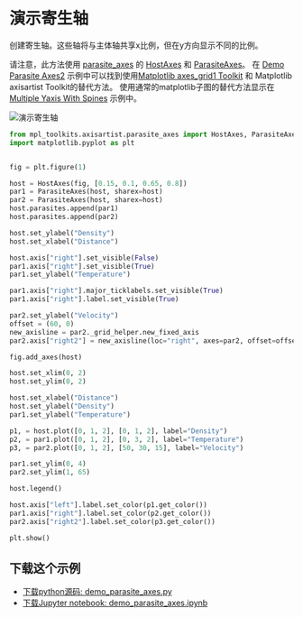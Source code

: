 # 演示寄生轴

创建寄生轴。这些轴将与主体轴共享x比例，但在y方向显示不同的比例。

请注意，此方法使用 [parasite_axes](https://matplotlib.org/api/_as_gen/mpl_toolkits.axes_grid1.parasite_axes.html#module-mpl_toolkits.axes_grid1.parasite_axes) 的 [HostAxes](https://matplotlib.org/api/_as_gen/mpl_toolkits.axes_grid1.parasite_axes.HostAxes.html#mpl_toolkits.axes_grid1.parasite_axes.HostAxes) 和 [ParasiteAxes](https://matplotlib.org/api/_as_gen/mpl_toolkits.axes_grid1.parasite_axes.ParasiteAxes.html#mpl_toolkits.axes_grid1.parasite_axes.ParasiteAxes)。 在 [Demo Parasite Axes2](https://matplotlib.org/api/toolkits/axes_grid1.html#toolkit-axesgrid1-index) 示例中可以找到使用[Matplotlib axes_grid1 Toolkit](https://matplotlib.org/api/toolkits/axisartist.html#toolkit-axisartist-index) 和 Matplotlib axisartist Toolkit的替代方法。 使用通常的matplotlib子图的替代方法显示在 [Multiple Yaxis With Spines](https://matplotlib.org/gallery/ticks_and_spines/multiple_yaxis_with_spines.html) 示例中。

![演示寄生轴](https://matplotlib.org/_images/sphx_glr_demo_parasite_axes_001.png)

```python
from mpl_toolkits.axisartist.parasite_axes import HostAxes, ParasiteAxes
import matplotlib.pyplot as plt


fig = plt.figure(1)

host = HostAxes(fig, [0.15, 0.1, 0.65, 0.8])
par1 = ParasiteAxes(host, sharex=host)
par2 = ParasiteAxes(host, sharex=host)
host.parasites.append(par1)
host.parasites.append(par2)

host.set_ylabel("Density")
host.set_xlabel("Distance")

host.axis["right"].set_visible(False)
par1.axis["right"].set_visible(True)
par1.set_ylabel("Temperature")

par1.axis["right"].major_ticklabels.set_visible(True)
par1.axis["right"].label.set_visible(True)

par2.set_ylabel("Velocity")
offset = (60, 0)
new_axisline = par2._grid_helper.new_fixed_axis
par2.axis["right2"] = new_axisline(loc="right", axes=par2, offset=offset)

fig.add_axes(host)

host.set_xlim(0, 2)
host.set_ylim(0, 2)

host.set_xlabel("Distance")
host.set_ylabel("Density")
par1.set_ylabel("Temperature")

p1, = host.plot([0, 1, 2], [0, 1, 2], label="Density")
p2, = par1.plot([0, 1, 2], [0, 3, 2], label="Temperature")
p3, = par2.plot([0, 1, 2], [50, 30, 15], label="Velocity")

par1.set_ylim(0, 4)
par2.set_ylim(1, 65)

host.legend()

host.axis["left"].label.set_color(p1.get_color())
par1.axis["right"].label.set_color(p2.get_color())
par2.axis["right2"].label.set_color(p3.get_color())

plt.show()
```

## 下载这个示例
            
- [下载python源码: demo_parasite_axes.py](https://matplotlib.org/_downloads/demo_parasite_axes.py)
- [下载Jupyter notebook: demo_parasite_axes.ipynb](https://matplotlib.org/_downloads/demo_parasite_axes.ipynb)
